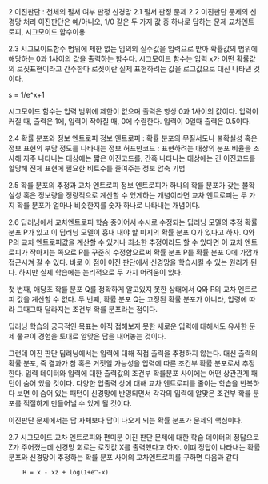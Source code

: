 2 이진판단 : 천체의 펄서 여부 판정 신경망
2.1 펄서 판정 문제
2.2 이진판단 문제의 신경망 처리
  이진판단은 예/아니오, 1/0 같은 두 가지 값 중 하나로 답하는 문제
  교차엔트로피, 시그모이드 함수이용
  
2.3 시그모이드함수
  범위에 제한 없는 임의의 실수값을 입력으로 받아 확률값의 범위에 해당하는 0과 1사이의 값을 출력하는 함수다.
  시그모이드 함수는 입력 x가 어떤 확률값의 로짓표현이라고 간주한다 
  로짓이란 실제 표현하려는 값을 로그값으로 대신 나타낸 것이다.
  
  s = 1/e^x+1
  
  시그모이드 함수는 입력 범위에 제한이 없으며 출력은 항상 0과 1사이의 값이다.
  입력이 커질 때, 출력은 1에, 입력이 작아질 때, 0에 수렴한다. 입력이 0일때 출력은 0.5이다.
  
2.4 확률 분포와 정보 엔트로피
 정보 엔트로피 : 확률 분포의 무질서도나 불확실성 혹은 정보 표현의 부담 정도를 나타내는 정보
 허프만코드 : 표현하려는 대상의 분포 비율을 조사해 자주 나타나는 대상에는 짧은 이진코드를, 간혹 나타나는 대상에는 긴 이진코드를 할당해 전체 표현에 필요한 비트수를 줄여주는 정보 압축 기법
 
2.5 확률 분포의 추정과 교차 엔트로피
  정보 엔트로피가 하나의 확률 분포가 갖는 불확실성 혹은 정보량을 정량적으로 계산할 수 있게하는 개념이라면 교차 엔트로피는 두 가지 확률 분포가 얼마나 비슷한지를 숫자 하나로 나타내는 개념이다.

2.6 딥러닝에서 교차엔트로피
  학슴 중이어서 수시로 수정되는 딥러닝 모델의 추정 확률 분포 P가 있고 이 딥러닝 모델이 흉내 내야 할 미지의 확률 분포 Q가 있다고 하자. Q와 P의 교차 엔트로피값을 계산할 수 있거나
  최소한 추정이라도 할 수 있다면 이 교차 엔트로피가 작아지는 쪽으로 P를 꾸준히 수정함으로써 확률 분포 P를 확률 분포 Q에 가깝개 접근시켜 갈 수 있다. 바로 이 점이 이진 판단에서
  신경망을 학습시킬 수 있는 원리가 된다. 하지만 실제 학습에는 논리적으로 두 가지 어려움이 있다.
  
  첫 번째, 애당초 확률 분포 Q를 정확하게 알고있지 못한 상태에서 Q와 P의 교차 엔트로피 값을 계산할 수 없다.
  두 번째, 확률 분포 Q는 고정된 확률 분포가 아니라, 입령에 따라 그때그때 달라지는 조건부 확률 분포라는 점이다.
  
  딥러닝 학습의 궁극적인 목표는 아직 접해보지 못한 새로운 입력에 대해서도 유사한 문제 풀ㄹ이 경험을 토대로 알맞은 답을 내어놓는 것이다.
  
  그런데 이진 판단 딥러닝에서는 입력에 대해 직접 출력을 추정하지 않는다. 대신 출력의 확률 분포, 즉 결과가 참 혹은 거짓일 가능성을 입력에 따른 조건부 확률 분포로서 추정한다.
  입력 데이터와 입력에 대한 출력값의 조건부 확률분포 사이에는 어떤 상관관계 패턴이 숨어 있을 것이다. 
  다양한 입출력 상에 대해 교차 엔트로피를 줄이는 학습을 반복하다 보면 이 숨어 있는 패턴이 신경망에 반영되면서 각각의 입력에
  알맞은 조건부 확률 분포를 적절하게 만들어낼 수 있게 될 것이다.
  
  이진판단 문제에서는 답 자체보다 답이 나오게 되는 확률 분포가 문제의 핵심이다.
  
2.7 시그모이드 교차 엔트로피와 편미분
 이진 판단 문제에 대한 학습 데이터의 정답으로 Z가 주어졌는데 신경망 회로는 로짓값 X를 출력했다고 하자.
 이떄 정답이 나타내는 확률 분포와 신경망이 추정하는 확률 분포 사이의 교차엔트로피를 구하면 다음과 같다
  
        H = x - xz + log(1+e^-x)
        
        
        
  
  
